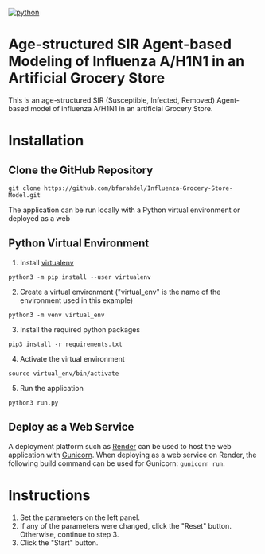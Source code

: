 [![python](https://img.shields.io/badge/Python-3.10-3776AB.svg?style=flat&logo=python&logoColor=white)](https://www.python.org)

# Age-structured SIR Agent-based Modeling of Influenza A/H1N1 in an Artificial Grocery Store

This is an age-structured SIR (Susceptible, Infected, Removed) Agent-based model of influenza A/H1N1 in an artificial Grocery Store.

# Installation

## Clone the GitHub Repository

```
git clone https://github.com/bfarahdel/Influenza-Grocery-Store-Model.git
```

The application can be run locally with a Python virtual environment or deployed as a web

## Python Virtual Environment

1. Install [virtualenv](https://virtualenv.pypa.io/en/latest/)

```
python3 -m pip install --user virtualenv
```

2. Create a virtual environment ("virtual_env" is the name of the environment used in this example)

```
python3 -m venv virtual_env
```

3. Install the required python packages

```
pip3 install -r requirements.txt
```

4. Activate the virtual environment

```
source virtual_env/bin/activate
```

5. Run the application

```
python3 run.py
```

## Deploy as a Web Service

A deployment platform such as [Render](https://render.com/) can be used to host the web application with [Gunicorn](https://gunicorn.org/).
When deploying as a web service on Render, the following build command can be used for Gunicorn: `gunicorn run`.

# Instructions

1. Set the parameters on the left panel.
2. If any of the parameters were changed, click the "Reset" button. Otherwise, continue to step 3.
3. Click the "Start" button.
